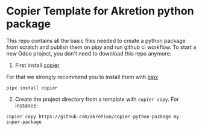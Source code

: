 # Copier Template for Akretion python package

This repo contains all the basic files needed to create a python package from scratch and publish them on pipy and run github ci workflow.
To start a new Odoo project, you don't need to download this repo anymore:

1. First install [copier](https://github.com/copier-org/copier)

For that we strongly recommend you to install them with [pipx](https://github.com/pypa/pipx)

```
pipx install copier
```

2. Create the project directory from a template with `copier copy`. For instance:

```
copier copy https://github.com/akretion/copier-python-package my-super-package
```
